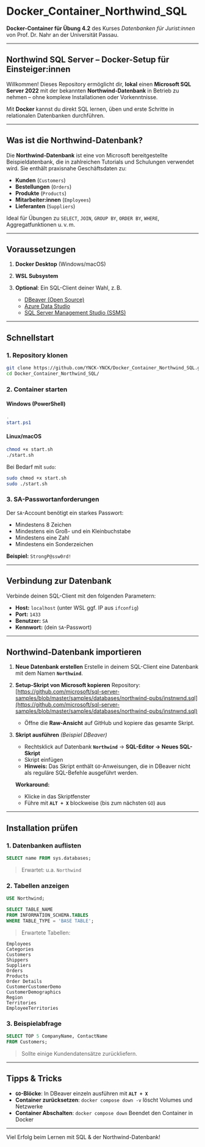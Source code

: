 # Docker\_Container\_Northwind\_SQL

**Docker-Container für Übung 4.2** des Kurses *Datenbanken für Jurist\:innen* von Prof. Dr. Nahr an der Universität Passau.

---

##  Northwind SQL Server – Docker-Setup für Einsteiger\:innen

Willkommen! Dieses Repository ermöglicht dir, **lokal** einen **Microsoft SQL Server 2022** mit der bekannten **Northwind-Datenbank** in Betrieb zu nehmen – ohne komplexe Installationen oder Vorkenntnisse.

Mit **Docker** kannst du direkt SQL lernen, üben und erste Schritte in relationalen Datenbanken durchführen.

---

## Was ist die Northwind-Datenbank?

Die **Northwind-Datenbank** ist eine von Microsoft bereitgestellte Beispieldatenbank, die in zahlreichen Tutorials und Schulungen verwendet wird. Sie enthält praxisnahe Geschäftsdaten zu:

* **Kunden** (`Customers`)
* **Bestellungen** (`Orders`)
* **Produkte** (`Products`)
* **Mitarbeiter\:innen** (`Employees`)
* **Lieferanten** (`Suppliers`)

Ideal für Übungen zu `SELECT`, `JOIN`, `GROUP BY`, `ORDER BY`, `WHERE`, Aggregatfunktionen u. v. m.

---

## Voraussetzungen

1. **Docker Desktop** (Windows/macOS)
2. **WSL Subsystem**
3. **Optional**: Ein SQL-Client deiner Wahl, z. B.

   * [DBeaver (Open Source)](https://dbeaver.io/)
   * [Azure Data Studio](https://learn.microsoft.com/de-de/sql/azure-data-studio/)
   * [SQL Server Management Studio (SSMS)](https://learn.microsoft.com/de-de/sql/ssms/)

---

## Schnellstart

### 1. Repository klonen

```bash
git clone https://github.com/YNCK-YNCK/Docker_Container_Northwind_SQL.git
cd Docker_Container_Northwind_SQL/
```

### 2. Container starten

#### Windows (PowerShell)

```powershell
.
start.ps1
```

#### Linux/macOS

```bash
chmod +x start.sh
./start.sh
```

Bei Bedarf mit `sudo`:

```bash
sudo chmod +x start.sh
sudo ./start.sh
```

### 3. SA-Passwortanforderungen

Der `SA`-Account benötigt ein starkes Passwort:

* Mindestens 8 Zeichen
* Mindestens ein Groß- und ein Kleinbuchstabe
* Mindestens eine Zahl
* Mindestens ein Sonderzeichen

**Beispiel:** `StrongP@ssw0rd!`

---

## Verbindung zur Datenbank

Verbinde deinen SQL-Client mit den folgenden Parametern:

* **Host:** `localhost` (unter WSL ggf. IP aus `ifconfig`)
* **Port:** `1433`
* **Benutzer:** `SA`
* **Kennwort:** (dein `SA`-Passwort)

---

## Northwind-Datenbank importieren

1. **Neue Datenbank erstellen**
   Erstelle in deinem SQL-Client eine Datenbank mit dem Namen **`Northwind`**.

2. **Setup-Skript von Microsoft kopieren**
   Repository: [https://github.com/microsoft/sql-server-samples/blob/master/samples/databases/northwind-pubs/instnwnd.sql](https://github.com/microsoft/sql-server-samples/blob/master/samples/databases/northwind-pubs/instnwnd.sql)

   * Öffne die **Raw-Ansicht** auf GitHub und kopiere das gesamte Skript.

3. **Skript ausführen** *(Beispiel DBeaver)*

   * Rechtsklick auf Datenbank **`Northwind`** → **SQL-Editor → Neues SQL-Skript**
   * Skript einfügen
   * **Hinweis:** Das Skript enthält `GO`-Anweisungen, die in DBeaver nicht als reguläre SQL-Befehle ausgeführt werden.

   **Workaround:**

   * Klicke in das Skriptfenster
   * Führe mit **`ALT + X`** blockweise (bis zum nächsten `GO`) aus

---

## Installation prüfen

### 1. Datenbanken auflisten

```sql
SELECT name FROM sys.databases;
```

> Erwartet: u.a. `Northwind`

### 2. Tabellen anzeigen

```sql
USE Northwind;

SELECT TABLE_NAME
FROM INFORMATION_SCHEMA.TABLES
WHERE TABLE_TYPE = 'BASE TABLE';
```

> Erwartete Tabellen:

```
Employees
Categories
Customers
Shippers
Suppliers
Orders
Products
Order Details
CustomerCustomerDemo
CustomerDemographics
Region
Territories
EmployeeTerritories
```

### 3. Beispielabfrage

```sql
SELECT TOP 5 CompanyName, ContactName
FROM Customers;
```

> Sollte einige Kundendatensätze zurückliefern.

---

##  Tipps & Tricks

* **`GO`-Blöcke**: In DBeaver einzeln ausführen mit **`ALT + X`**
* **Container zurücksetzen**: `docker compose down -v` löscht Volumes und Netzwerke
* **Container Abschalten**: `docker compose down` Beendet den Container in Docker

---

Viel Erfolg beim Lernen mit SQL & der Northwind-Datenbank! 
